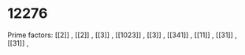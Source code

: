 # 12276

Prime factors: [[2]] , [[2]] , [[3]] , [[1023]] , [[3]] , [[341]] , [[11]] , [[31]] , [[31]] , 